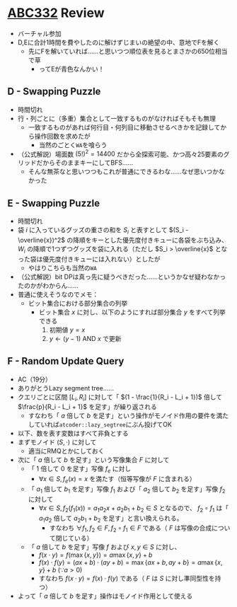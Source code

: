 # [ABC332](https://atcoder.jp/contests/abc332) Review
- バーチャル参加
- D,Eに合計1時間を費やしたのに解けずじまいの絶望の中、意地でFを解く
  - 先にFを解いていれば……と思いつつ順位表を見るとまさかの650位相当で草
    - ってEが青色なんかい！

## D - Swapping Puzzle
- 時間切れ
- 行・列ごとに（多重）集合として一致するものがなければそもそも無理
  - 一致するものがあれば何行目・何列目に移動させるべきかを記録してから操作回数を求めたが
    - 当然のごとく`WA`を喰らう
- （公式解説）場面数 $(5!)^2 = 14400$ だから全探索可能、かつ高々25要素のグリッドだからそのままキーにしてBFS……
  - そんな無茶なと思いつつもこれが普通にできるわな……なぜ思いつかなかった

## E - Swapping Puzzle
- 時間切れ
- 袋 $i$ に入っているグッズの重さの和を $S_i$ と表すとして $(S_i - \overline{x})^2$ の降順をキーとした優先度付きキューに各袋をぶち込み、$W_i$ の降順で1つずつグッズを袋に入れる（ただし $S_i > \overline{x}$ となった袋は優先度付きキューには入れない）としたが
  - やはりこちらも当然の`WA`
- （公式解説）bit DPは真っ先に疑うべきだった……というかなぜ疑わなかったのかがわからん……
- 普通に使えそうなのでメモ：
  - ビット集合における部分集合の列挙
    - ビット集合 $x$ に対し、以下のようにすれば部分集合 $y$ をすべて列挙できる
        1. 初期値 $y = x$
        2. $y \gets (y-1) \ \mathrm{AND} \ x$ で更新

## F - Random Update Query
- AC（19分）
- ありがとうLazy segment tree……
- クエリごとに区間 $[L_i ,R_i]$ に対して「 $(1 - \frac{1}{R_i - L_i + 1})$ 倍して $\frac{p}{R_i - L_i + 1}$ を足す」が繰り返される
  - すなわち「 $a$ 倍して $b$ を足す」という操作がモノイド作用の要件を満たしていれば`atcoder::lazy_segtree`にぶん投げてOK
- 以下、数を表す変数はすべて非負とする
- まずモノイド $(S, \cdot)$ に対して
  - 適当にRMQとかにしておく
- 次に「 $a$ 倍して $b$ を足す」という写像集合 $F$ に対して
  - 「 $1$ 倍して $0$ を足す」写像 $f_e$ に対し
    - $\forall x \in S, f_e(x) = x$ を満たす（恒等写像が $F$ に含まれる）
  - 「 $a_1$ 倍して $b_1$ を足す」写像 $f_1$ および「 $a_2$ 倍して $b_2$ を足す」写像 $f_2$ に対して
    - $\forall x \in S, f_2(f_1(x)) = a_1a_2x + a_2b_1 + b_2 \in S$ となるので、 $f_2 \circ f_1$ は「 $a_1a_2$ 倍して $a_2b_1 + b_2$ を足す」と言い換えられる。
      - すなわち $\forall f_1, f_2 \in F, f_2 \circ f_1 \in F$ である（ $F$ は写像の合成について閉じている）
  - 「 $a$ 倍して $b$ を足す」写像 $f$ および $x,y \in S$ に対し、
    - $f(x \cdot y) = f(\max \{ x, y\}) = a \max \{ x, y\} + b$
    - $f(x) \cdot f(y) = (ax + b) \cdot (ay + b) = \max \{ ax + b, ay + b \} = a \max \{ x, y\} + b \ (\because a > 0)$
    - すなわち $f(x \cdot y) = f(x) \cdot f(y)$ である（ $F$ は $S$ に対し準同型性を持つ）
- よって「 $a$ 倍して $b$ を足す」操作はモノイド作用として使える
